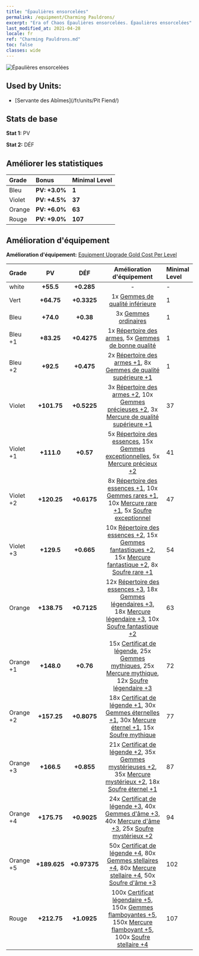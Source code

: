 ```yaml
---
title: "Épaulières ensorcelées"
permalink: /equipment/Charming Pauldrons/
excerpt: "Era of Chaos Épaulières ensorcelées. Épaulières ensorcelées"
last_modified_at: 2021-04-28
locale: fr
ref: "Charming Pauldrons.md"
toc: false
classes: wide
---
```


  ![Épaulières ensorcelées](/images/e/e_5054.png)

## Used by Units:

* [Servante des Abîmes](/fr/units/Pit Fiend/) 


## Stats de base
 **Stat 1:** PV

 **Stat 2:** DÉF

## Améliorer les statistiques

  |     Grade    |   Bonus | Minimal Level | 
  |:-------------|:--------|:--------------| 
  | Bleu | **PV: +3.0%** | **1** | 
  | Violet | **PV: +4.5%** | **37** | 
  | Orange | **PV: +6.0%** | **63** | 
  | Rouge | **PV: +9.0%** | **107** | 


## Amélioration d'équipement
 **Amélioration d'équipement:** [Equipment Upgrade Gold Cost Per Level](/equipment/EquipmentUpgradeCostPerLevel/) 

  |          Grade      | PV | DÉF | Amélioration d'équipement | Minimal Level |
  |:--------------------|:---------:|:---------:|:----------------:|:--------------|
  | white | **+55.5** | **+0.285** | - | - |
  | Vert | **+64.75** | **+0.3325** | 1x [Gemmes de qualité inférieure](/ItemsFR/mat_4/) | 1 |
  | Bleu | **+74.0** | **+0.38** | 3x [Gemmes ordinaires](/ItemsFR/mat_10/) | 1 |
  | Bleu +1 | **+83.25** | **+0.4275** | 1x [Répertoire des armes](/ItemsFR/mat_18/), 5x [Gemmes de bonne qualité](/ItemsFR/mat_16/) | 1 |
  | Bleu +2 | **+92.5** | **+0.475** | 2x [Répertoire des armes +1](/ItemsFR/mat_25/), 8x [Gemmes de qualité supérieure +1](/ItemsFR/mat_23/) | 1 |
  | Violet | **+101.75** | **+0.5225** | 3x [Répertoire des armes +2](/ItemsFR/mat_32/), 10x [Gemmes précieuses +2](/ItemsFR/mat_30/), 3x [Mercure de qualité supérieure +1](/ItemsFR/mat_21/) | 37 |
  | Violet +1 | **+111.0** | **+0.57** | 5x [Répertoire des essences](/ItemsFR/mat_39/), 15x [Gemmes exceptionnelles](/ItemsFR/mat_37/), 5x [Mercure précieux +2](/ItemsFR/mat_28/) | 41 |
  | Violet +2 | **+120.25** | **+0.6175** | 8x [Répertoire des essences +1](/ItemsFR/mat_46/), 10x [Gemmes rares +1](/ItemsFR/mat_44/), 10x [Mercure rare +1](/ItemsFR/mat_42/), 5x [Soufre exceptionnel](/ItemsFR/mat_36/) | 47 |
  | Violet +3 | **+129.5** | **+0.665** | 10x [Répertoire des essences +2](/ItemsFR/mat_53/), 15x [Gemmes fantastiques +2](/ItemsFR/mat_51/), 15x [Mercure fantastique +2](/ItemsFR/mat_49/), 8x [Soufre rare +1](/ItemsFR/mat_43/) | 54 |
  | Orange | **+138.75** | **+0.7125** | 12x [Répertoire des essences +3](/ItemsFR/mat_60/), 18x [Gemmes légendaires +3](/ItemsFR/mat_58/), 18x [Mercure légendaire +3](/ItemsFR/mat_56/), 10x [Soufre fantastique +2](/ItemsFR/mat_50/) | 63 |
  | Orange +1 | **+148.0** | **+0.76** | 15x [Certificat de légende](/ItemsFR/mat_67/), 25x [Gemmes mythiques](/ItemsFR/mat_65/), 25x [Mercure mythique](/ItemsFR/mat_63/), 12x [Soufre légendaire +3](/ItemsFR/mat_57/) | 72 |
  | Orange +2 | **+157.25** | **+0.8075** | 18x [Certificat de légende +1](/ItemsFR/mat_74/), 30x [Gemmes éternelles +1](/ItemsFR/mat_72/), 30x [Mercure éternel +1](/ItemsFR/mat_70/), 15x [Soufre mythique](/ItemsFR/mat_64/) | 77 |
  | Orange +3 | **+166.5** | **+0.855** | 21x [Certificat de légende +2](/ItemsFR/mat_81/), 35x [Gemmes mystérieuses +2](/ItemsFR/mat_79/), 35x [Mercure mystérieux +2](/ItemsFR/mat_77/), 18x [Soufre éternel +1](/ItemsFR/mat_71/) | 87 |
  | Orange +4 | **+175.75** | **+0.9025** | 24x [Certificat de légende +3](/ItemsFR/mat_88/), 40x [Gemmes d'âme +3](/ItemsFR/mat_86/), 40x [Mercure d'âme +3](/ItemsFR/mat_84/), 25x [Soufre mystérieux +2](/ItemsFR/mat_78/) | 94 |
  | Orange +5 | **+189.625** | **+0.97375** | 50x [Certificat de légende +4](/ItemsFR/mat_95/), 80x [Gemmes stellaires +4](/ItemsFR/mat_93/), 80x [Mercure stellaire +4](/ItemsFR/mat_91/), 50x [Soufre d'âme +3](/ItemsFR/mat_85/) | 102 |
  | Rouge | **+212.75** | **+1.0925** | 100x [Certificat légendaire +5](/ItemsFR/mat_102/), 150x [Gemmes flamboyantes +5](/ItemsFR/mat_100/), 150x [Mercure flamboyant +5](/ItemsFR/mat_98/), 100x [Soufre stellaire +4](/ItemsFR/mat_92/) | 107 |

